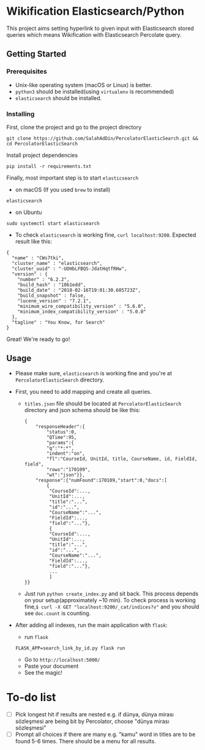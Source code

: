 Wikification Elasticsearch/Python
=================================

This project aims setting hyperlink to given input with Elasticsearch stored queries which means Wikification with Elasticsearch Percolate query.

Getting Started
---------------

### Prerequisites

-	Unix-like operating system (macOS or Linux) is better.
-	`python3` should be installed(using `virtualenv` is recommended)
-	`elasticsearch` should be installed.

### Installing

First, clone the project and go to the project directory

```
git clone https://github.com/SalahAdDin/PercolatorElasticSearch.git && cd PercolatorElasticSearch
```

Install project dependencies

```
pip install -r requirements.txt
```

Finally, most important step is to start `elasticsearch`

-	on macOS (If you used `brew` to install)

```
elasticsearch
```

-	on Ubuntu

```
sudo systemctl start elasticsearch
```

-	To check `elasticsearch` is working fine, `curl localhost:9200`. Expected result like this:

```
{
  "name" : "CWs7tki",
  "cluster_name" : "elasticsearch",
  "cluster_uuid" : "-UDHbLFBQS-JdatHqtfRHw",
  "version" : {
    "number" : "6.2.2",
    "build_hash" : "10b1edd",
    "build_date" : "2018-02-16T19:01:30.685723Z",
    "build_snapshot" : false,
    "lucene_version" : "7.2.1",
    "minimum_wire_compatibility_version" : "5.6.0",
    "minimum_index_compatibility_version" : "5.0.0"
  },
  "tagline" : "You Know, for Search"
}
```

Great! We're ready to go!

Usage
-----

-	Please make sure, `elasticsearch` is working fine and you're at `PercolatorElasticSearch` directory.
-	First, you need to add mapping and create all queries.

	-	`titles.json` file should be located at `PercolatorElasticSearch` directory and json schema should be like this:

		```
		{
		    "responseHeader":{
		        "status":0,
		        "QTime":95,
		        "params":{
		        "q":"*:*",
		        "indent":"on",
		        "fl":"CourseId, UnitId, title, CourseName, id, FieldId, field",
		        "rows":"170109",
		        "wt":"json"}},
		    "response":{"numFound":170109,"start":0,"docs":[
		        {
		         "CourseId":...,
		         "UnitId":...,
		         "title":"...",
		         "id":"...",
		         "CourseName":"...",
		         "FieldId":...,
		         "field":"..."},
		         {
		         "CourseId":...,
		         "UnitId":...,
		         "title":"...",
		         "id":"...",
		         "CourseName":"...",
		         "FieldId":...,
		         "field":"..."},
		         ...
		         ]
		}}
		```

	-	Just run `python create_index.py` and sit back. This process depends on your setup(approximately ~10 min). To check process is working fine,`$ curl -X GET "localhost:9200/_cat/indices?v"` and you should see `doc.count` is counting.

-	After adding all indexes, run the main application with `flask`:

	-	run `flask`

	```
	FLASK_APP=search_link_by_id.py flask run
	```

	-	Go to `http://localhost:5000/`
	-	Paste your document
	-	See the magic!

To-do list
==========

-	[ ] Pick longest hit if results are nested e.g. if dünya, dünya mirası sözleşmesi are being bit by Percolator, choose "dünya mirası sözleşmesi"
-	[ ] Prompt all choices if there are many e.g. "kamu" word in titles are to be found 5-6 times. There should be a menu for all results.
